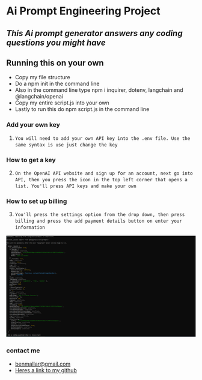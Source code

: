 # **Ai Prompt Engineering Project**

## *This Ai prompt generator answers any coding questions you might have*

## **Running this on your own**
- Copy my file structure 
- Do a npm init in the command line 
- Also in the command line type npm i inquirer, dotenv, langchain and @langchain/openai
- Copy my entire script.js into your own 
- Lastly to run this do npm script.js in the command line

### Add your own key
1. `You will need to add your own API key into the .env file. Use the same syntax is use just change the key`
### How to get a key
2. `On the OpenAI API website and sign up for an account, next go into API, then you press the icon in the top left corner that opens a list. You'll press API keys and make your own`
### How to set up billing
3. `You'll press the settings option from the drop down, then press billing and press the add payment details button on enter your information`

![Screenshot](images/Screenshot%20(28).png)

### contact me
- benmallar@gmail.com
- [Heres a link to my github](https://github.com/bmallar)
 
